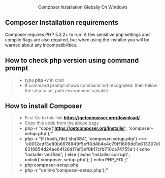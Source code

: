 <p align="center">Composer Installation Globally On Windows </p>

## Composer Installation requirements
<p>Composer requires PHP 5.3.2+ to run. A few sensitive php settings and compile flags are also required, but when using the installer you will be warned about any incompatibilities.</p>

## How to check php version using command prompt
> - type **php -v** in cmd
> - If command prompt shows command not recognized. then follow the step to set path environment variable

## How to install Composer
> - First Go to this link **https://getcomposer.org/download/**
> - Copy this code from the above page
> - **php -r "copy('https://getcomposer.org/installer', 'composer-setup.php');"**<br>
> - **php -r "if (hash_file('sha384', 'composer-setup.php') === 'e0012edf3e80b6978849f5eff0d4b4e4c79ff1609dd1e613307e16318854d24ae64f26d17af3ef0bf7cfb710ca74755a') { echo 'Installer verified'; } else { echo 'Installer corrupt'; unlink('composer-setup.php'); } echo PHP_EOL;"**<br>
> - **php composer-setup.php**<br>
> - **php -r "unlink('composer-setup.php');"**
